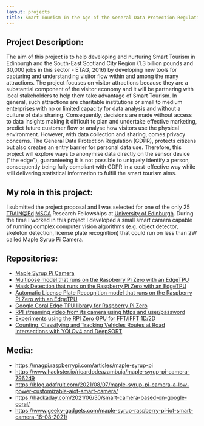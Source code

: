 ```yaml
---
layout: projects
title: Smart Tourism In the Age of the General Data Protection Regulation
---
```

## Project Description:
The aim of this project is to help developing and nurturing Smart Tourism in Edinburgh and the South-East Scotland City Region (1.3 billion pounds and 30,000 jobs in this sector - ETAG, 2016) by developing new tools for capturing and understanding visitor flow within and among the many attractions. The project focuses on visitor attractions because they are a substantial component of the visitor economy and it will be partnering with local stakeholders to help them take advantage of Smart Tourism. In general, such attractions are charitable institutions or small to medium enterprises with no or limited capacity for data analysis and without a culture of data sharing. Consequently, decisions are made without access to data insights making it difficult to plan and undertake effective marketing, predict future customer flow or analyse how visitors use the physical environment. However, with data collection and sharing, comes privacy concerns. The General Data Protection Regulation (GDPR), protects citizens but also creates an entry barrier for personal data use. Therefore, this project will explore ways to anonymise data directly on the sensor device ("the edge"), guaranteeing it is not possible to uniquely identify a person, consequently being fully compliant with GDPR in a cost-effective way while still delivering statistical information to fulfill the smart tourism aims.

## My role in this project:
I submitted the project proposal and I was selected for one of the only 25 [TRAIN@Ed](https://cordis.europa.eu/project/id/801215) [MSCA](https://www.mariecuriealumni.eu/) Research Fellowships at [University of Edinburgh](https://www.ed.ac.uk/). During the time I worked in this project I developed a small smart camera capable of running complex computer vision algorithms (e.g. object detector, skeleton detection, license plate recognition) that could run on less than 2W called Maple Syrup Pi Camera.


## Repositories:
- [Maple Syrup Pi Camera](https://github.com/ricardodeazambuja/Maple-Syrup-Pi-Camera)
- [Multipose model that runs on the Raspberry Pi Zero with an EdgeTPU](https://github.com/ricardodeazambuja/MultiPose-EdgeTPU-RPI0)
- [Mask Detection that runs on the Raspberry Pi Zero with an EdgeTPU](https://github.com/ricardodeazambuja/MaskDetection-EdgeTPU-RPI0)
- [Automatic License Plate Recognition model that runs on the Raspberry Pi Zero with an EdgeTPU](https://github.com/ricardodeazambuja/ALPR-EdgeTPU-RPI0)
- [Google Coral Edge TPU library for Raspberry Pi Zero](https://github.com/ricardodeazambuja/libedgetpu-rpi0)
- [RPI streaming video from its camera using https and user/password](https://github.com/ricardodeazambuja/rpi_camera_streaming_https_password)
- [Experiments using the RPI Zero GPU for FFT/IFFT 1D/2D](https://github.com/ricardodeazambuja/RPI0_GPU_FFT)
- [Counting, Classifying and Tracking Vehicles Routes at Road Intersections with YOLOv4 and DeepSORT](https://github.com/LSI-UFRGS/vehicles-identify-and-tracking)

## Media:
- https://magpi.raspberrypi.com/articles/maple-syrup-pi
- https://www.hackster.io/ricardodeazambuja/maple-syrup-pi-camera-7962d9
- https://blog.adafruit.com/2021/08/07/maple-syrup-pi-camera-a-low-power-customizable-aiot-smart-camera/
- https://hackaday.com/2021/06/30/smart-camera-based-on-google-coral/
- https://www.geeky-gadgets.com/maple-syrup-raspberry-pi-iot-smart-camera-16-08-2021/
